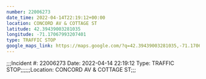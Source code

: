 ```yaml
---
number: 22006273
date_time: 2022-04-14T22:19:12+00:00
location: CONCORD AV & COTTAGE ST
latitude: 42.39439003281035
longitude: -71.17067993207401
type: TRAFFIC STOP
google_maps_link: https://maps.google.com/?q=42.39439003281035,-71.17067993207401
---
```


;;;Incident #: 22006273  Date: 2022-04-14 22:19:12   Type: TRAFFIC STOP;;;;;;Location: CONCORD AV & COTTAGE ST;;;
